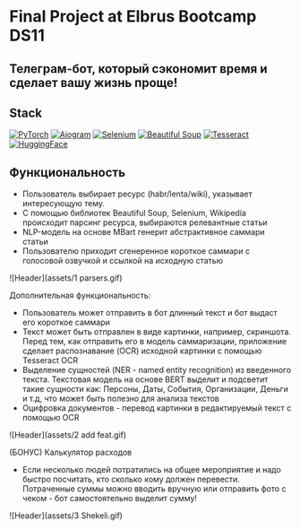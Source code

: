 # Final Project at Elbrus Bootcamp DS11
## Телеграм-бот, который сэкономит время и сделает вашу жизнь проще!

## Stack
[![PyTorch](https://img.shields.io/badge/pytorch-ee4c2d?style=plastic&logo=pytorch&logoColor=white)](https://pytorch.org/)
[![Aiogram](https://img.shields.io/badge/Aiogram-009cfb?style=plastic&logo=aiogram&logoColor=white)](https://docs.aiogram.dev/)
[![Selenium](https://img.shields.io/badge/Selenium-5fbb49?style=plastic&logo=selenium&logoColor=white)](https://www.selenium.dev/)
[![Beautiful Soup](https://img.shields.io/badge/Beautiful_Soup-212528?style=plastic&logo=BeautifulSoup&logoColor=white)](https://www.crummy.com/software/BeautifulSoup/)
[![Tesseract](https://img.shields.io/badge/Tesseract_OCR-158c64?style=plastic&logo=TesseractOCR&logoColor=white)](https://tesseract-ocr.github.io/)
[![HuggingFace](https://img.shields.io/badge/%F0%9F%A4%97-Models%20on%20Hub-yellow)](https://huggingface.co/)

## Функциональность
- Пользователь выбирает ресурс (habr/lenta/wiki), указывает интересующую тему. 
- С помощью библиотек Beautiful Soup, Selenium, Wikipedia происходит парсинг ресурса, выбираются релевантные статьи
- NLP-модель на основе MBart генерит абстрактивное саммари статьи
- Пользователю приходит сгенеренное короткое саммари с голосовой озвучкой и ссылкой на исходную статью

![Header](assets/1 parsers.gif)

Дополнительная функциональность:
- Пользователь может отправить в бот длинный текст и бот выдаст его короткое саммари
- Текст может быть отправлен в виде картинки, например, скриншота. Перед тем, как отправить его в модель саммаризации, приложение сделает распознавание (OCR) исходной картинки с помощью Tesseract OCR
- Выделение сущностей (NER - named entity recognition) из введенного текста. Текстовая модель на основе BERT выделит и подсветит такие сущности как: Персоны, Даты, События, Организации, Деньги и т.д, что может быть полезно для анализа текстов
- Оцифровка документов - перевод картинки в редактируемый текст с помощью OCR

![Header](assets/2 add feat.gif)


(БОНУС) Калькулятор расходов
- Если несколько людей потратились на общее мероприятие и надо быстро посчитать, кто сколько кому должен перевести. Потраченные суммы можно вводить вручную или отправить фото с чеком - бот самостоятельно выделит сумму!

![Header](assets/3 Shekeli.gif)